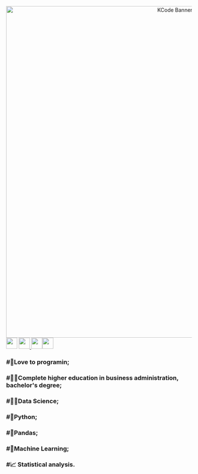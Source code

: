 <center>
    <img src="https://i.ibb.co/wQg0qzq/Banner.png" width="900" alt="KCode Banner"  />
</center>
<a href="https://www.linkedin.com/in/kauebr/"><img src="https://cdn-icons-png.flaticon.com/512/174/174857.png" width="30" ></a> <a href="mailto:kauemandarino@gmail.com"><img src="https://cdn-icons-png.flaticon.com/512/5968/5968534.png" width="30" ></a><a href="https://api.whatsapp.com/send?phone=5541991835800&text=Oi"> <img src="https://imagepng.org/wp-content/uploads/2017/08/whatsapp-icone-1.png" width="30" ></a><ahref="https://github.com/kauebr/"><img src="https://github.githubassets.com/images/modules/logos_page/Octocat.png" width="30" ></a>

### #💚Love to programin;

### #👨‍🎓Complete higher education in business administration, bachelor's degree;

### #👨‍🔬Data Science;

### #🐍Python;

### #🐼Pandas;

### #🧮Machine Learning;

### #📈 Statistical analysis.
